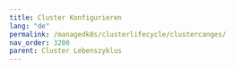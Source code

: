 ```yaml
---
title: Cluster Konfigurieren
lang: "de"
permalink: /managedk8s/clusterlifecycle/clustercanges/
nav_order: 3200
parent: Cluster Lebenszyklus
---
```

